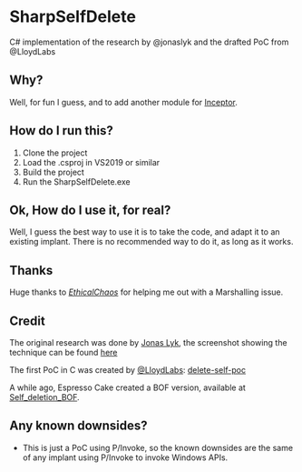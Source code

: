 # SharpSelfDelete
C# implementation of the research by @jonaslyk and the drafted PoC from @LloydLabs

## Why?
Well, for fun I guess, and to add another module for [Inceptor](https://github.com/klezVirus/inceptor).

## How do I run this?
1. Clone the project
2. Load the .csproj in VS2019 or similar
3. Build the project
4. Run the SharpSelfDelete.exe

## Ok, How do I use it, for real?
Well, I guess the best way to use it is to take the code, and adapt it to an existing implant. There is no recommended way to do it, as long as it works.

## Thanks

Huge thanks to [_EthicalChaos_](https://twitter.com/_EthicalChaos_) for helping me out with a Marshalling issue.

## Credit

The original research was done by [Jonas Lyk](https://twitter.com/jonasLyk), the screenshot showing the technique can be found [here]()

The first PoC in C was created by [@LloydLabs](https://twitter.com/LloydLabs/): [delete-self-poc](https://github.com/LloydLabs/delete-self-poc)

A while ago, Espresso Cake created a BOF version, available at [Self_deletion_BOF](https://github.com/EspressoCake/Self_Deletion_BOF).

## Any known downsides?
- This is just a PoC using P/Invoke, so the known downsides are the same of any implant using P/Invoke to invoke Windows APIs. 
